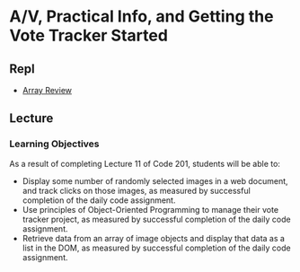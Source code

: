 # A/V, Practical Info, and Getting the Vote Tracker Started

<a id="top"></a>

## Repl
- [Array Review](https://repl.it/@rkgallaway/201n21-remembering-arrays#index.js)

## Lecture

### Learning Objectives

As a result of completing Lecture 11 of Code 201, students will be able to:

- Display some number of randomly selected images in a web document, and track clicks on those images, as measured by successful completion of the daily code assignment.
- Use principles of Object-Oriented Programming to manage their vote tracker project, as measured by successful completion of the daily code assignment.
- Retrieve data from an array of image objects and display that data as a list in the DOM, as measured by successful completion of the daily code assignment.

